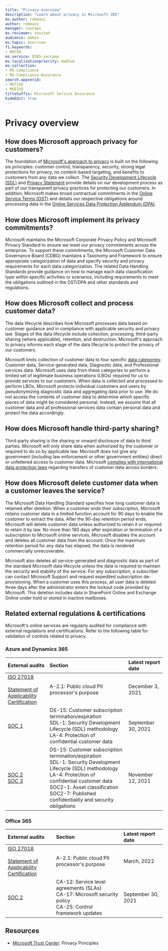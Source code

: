 ```yaml
---
title: "Privacy overview"
description: "Learn about privacy in Microsoft 365"
ms.author: robmazz
author: robmazz
manager: laurawi
ms.reviewer: sosstah
audience: Admin
ms.topic: overview
f1.keywords:
- NOCSH
ms.service: O365-seccomp
ms.localizationpriority: medium
ms.collection:
- MS-Compliance
- MS-Compliance-Assurance
search.appverid:
- MET150
- MOE150
titleSuffix: Microsoft Service Assurance
hideEdit: true
---
```


# Privacy overview

## How does Microsoft approach privacy for customers?

The foundation of [Microsoft's approach to privacy](https://privacy.microsoft.com/#whatinformationwecollectmodule) is built on the following six principles: customer control, transparency, security, strong legal protections for privacy, no content-based targeting, and benefits to customers from any data we collect. The [Security Development Lifecycle (SDL)](https://www.microsoft.com/securityengineering/sdl/) and [Privacy Statement](https://privacy.microsoft.com/privacystatement) provide details on our development process as part of our transparent privacy practices for protecting our customers. In addition, Microsoft makes broad contractual commitments in the [Online Service Terms (OST)](https://www.microsoft.com/licensing/product-licensing/products) and details our respective obligations around processing data in the [Online Services Data Protection Addendum (DPA)](https://www.microsoftvolumelicensing.com/DocumentSearch.aspx?Mode=3&DocumentTypeId=67).

## How does Microsoft implement its privacy commitments?

Microsoft maintains the Microsoft Corporate Privacy Policy and Microsoft Privacy Standard to ensure we meet our privacy commitments across the enterprise. To support these commitments, the Microsoft Customer Data Governance Board (CDBG) maintains a Taxonomy and Framework to ensure appropriate categorization of data and specify security and privacy requirements for each data categorization. The related Data Handling Standards provide guidance on how to manage each data classification type within specific activities or scenarios, including requirements to meet the obligations outlined in the OST/DPA and other standards and regulations.

## How does Microsoft collect and process customer data?

The data lifecycle describes how Microsoft processes data based on customer guidance and in compliance with applicable security and privacy law. Stages of the data lifecycle include collection, processing, third-party sharing (where applicable), retention, and destruction. Microsoft's approach to privacy informs each stage of the data lifecycle to protect the privacy of our customers.

Microsoft limits collection of customer data to four specific [data categories](https://www.microsoft.com/trust-center/privacy/customer-data-definitions?rtc=1): Customer data, Service-generated data, Diagnostic data, and Professional services data. Microsoft uses data from these categories to perform a limited set of legitimate business operations (LBOs) required for us to provide services to our customers. When data is collected and processed to perform LBOs, Microsoft protects individual customers and users by pseudonymizing diagnostic data and aggregating data prior to use. We do not access the contents of customer data to determine which specific pieces of data might be considered personal. Instead, we assume that all customer data and all professional services data contain personal data and protect the data accordingly.

## How does Microsoft handle third-party sharing?

Third-party sharing is the sharing or onward disclosure of data to third parties. Microsoft will only share data when authorized by the customer or required to do so by applicable law. Microsoft does not give any government (including law enforcement or other government entities) direct or unfettered access to customer data. Microsoft [complies with international data protection laws](https://www.microsoft.com/trust-center/privacy/data-location) regarding transfers of customer data across borders.

## How does Microsoft delete customer data when a customer leaves the service?

The Microsoft Data Handling Standard specifies how long customer data is retained after deletion. When a customer ends their subscription, Microsoft retains customer data in a limited function account for 90 days to enable the customer to extract the data. After the 90-day retention period ends, Microsoft will delete customer data unless authorized to retain it or required to retain it by law. No more than 180 days after expiration or termination of a subscription to Microsoft online services, Microsoft disables the account and deletes all customer data from the account. Once the maximum retention period for any data has elapsed, the data is rendered commercially unrecoverable.

Microsoft also deletes all service-generated and diagnostic data as part of the standard Microsoft data lifecycle unless the data is required to maintain the security and stability of the service. For any subscription, a subscriber can contact Microsoft Support and request expedited subscription de-provisioning. When a customer uses this process, all user data is deleted three days after the administrator enters the lockout code provided by Microsoft. This deletion includes data in SharePoint Online and Exchange Online under hold or stored in inactive mailboxes.

## Related external regulations & certifications

Microsoft's online services are regularly audited for compliance with external regulations and certifications. Refer to the following table for validation of controls related to privacy.

### Azure and Dynamics 365

| **External audits** | **Section** | **Latest report date** |
|:--------------------|:------------|:-----------------------|  
| [ISO 27018](https://servicetrust.microsoft.com/ViewPage/MSComplianceGuideV3?command=Download&downloadType=Document&downloadId=0625f681-1b95-48a8-bec1-e2ea3b927126&tab=7027ead0-3d6b-11e9-b9e1-290b1eb4cdeb&docTab=7027ead0-3d6b-11e9-b9e1-290b1eb4cdeb_ISO_Reports) <br><br> [Statement of Applicability](https://servicetrust.microsoft.com/ViewPage/MSComplianceGuideV3?command=Download&downloadType=Document&downloadId=ae13e89f-8ff6-4ef3-972c-dffb914a3eba&tab=7027ead0-3d6b-11e9-b9e1-290b1eb4cdeb&docTab=7027ead0-3d6b-11e9-b9e1-290b1eb4cdeb_ISO_Reports) <br> [Certification](https://servicetrust.microsoft.com/ViewPage/MSComplianceGuideV3?command=Download&downloadType=Document&downloadId=b5ba11f4-9acb-4bb2-901b-5c644eacacb6&tab=7027ead0-3d6b-11e9-b9e1-290b1eb4cdeb&docTab=7027ead0-3d6b-11e9-b9e1-290b1eb4cdeb_ISO_Reports) | A-2.1: Public cloud PII processor's purpose | December 3, 2021 |
| [SOC 1](https://servicetrust.microsoft.com/ViewPage/MSComplianceGuideV3?command=Download&downloadType=Document&downloadId=c771094e-0ed7-4a5f-9244-73ad6ed04bfb&tab=7027ead0-3d6b-11e9-b9e1-290b1eb4cdeb&docTab=7027ead0-3d6b-11e9-b9e1-290b1eb4cdeb_SOC_%2F_SSAE_16_Reports) | DS-15: Customer subscription termination/expiration <br> SDL-1: Security Development Lifecycle (SDL) methodology <br> LA-4: Protection of confidential customer data | September 30, 2021 |
| [SOC 2](https://servicetrust.microsoft.com/ViewPage/MSComplianceGuideV3?command=Download&downloadType=Document&downloadId=af02eb56-4261-416b-98e3-2e713e37a77e&tab=7027ead0-3d6b-11e9-b9e1-290b1eb4cdeb&docTab=7027ead0-3d6b-11e9-b9e1-290b1eb4cdeb_SOC_%2F_SSAE_16_Reports) <br> [SOC 3](https://servicetrust.microsoft.com/ViewPage/MSComplianceGuideV3?command=Download&downloadType=Document&downloadId=645b2f97-5bfd-4cea-b02c-c4bcda328a37&tab=7027ead0-3d6b-11e9-b9e1-290b1eb4cdeb&docTab=7027ead0-3d6b-11e9-b9e1-290b1eb4cdeb_SOC_%2F_SSAE_16_Reports) | DS-15: Customer subscription termination/expiration <br> SDL-1: Security Development Lifecycle (SDL) methodology <br> LA-4: Protection of confidential customer data <br> SOC2-1: Asset classification <br> SOC2-7: Published confidentiality and security obligations | November 12, 2021 |

### Office 365

| **External audits** | **Section** | **Latest report date** |
|:--------------------|:------------|:-----------------------|  
| [ISO 27018](https://servicetrust.microsoft.com/ViewPage/MSComplianceGuideV3?command=Download&downloadType=Document&downloadId=8873fa17-9962-4be9-b0d0-086262eb84fb&tab=7027ead0-3d6b-11e9-b9e1-290b1eb4cdeb&docTab=7027ead0-3d6b-11e9-b9e1-290b1eb4cdeb_ISO_Reports) <br><br> [Statement of Applicability](https://servicetrust.microsoft.com/ViewPage/MSComplianceGuideV3?command=Download&downloadType=Document&downloadId=c0df4ce8-c77e-4183-84eb-c8688470d8b1&tab=7027ead0-3d6b-11e9-b9e1-290b1eb4cdeb&docTab=7027ead0-3d6b-11e9-b9e1-290b1eb4cdeb_ISO_Reports) <br> [Certification](https://servicetrust.microsoft.com/ViewPage/MSComplianceGuideV3?command=Download&downloadType=Document&downloadId=43e89534-f48d-42ea-a7a7-3523ff516036&tab=7027ead0-3d6b-11e9-b9e1-290b1eb4cdeb&docTab=7027ead0-3d6b-11e9-b9e1-290b1eb4cdeb_ISO_Reports) | A-2.1: Public cloud PII processor's purpose | March, 2022 |
| [SOC 2](https://servicetrust.microsoft.com/ViewPage/MSComplianceGuideV3?command=Download&downloadType=Document&downloadId=b8f3942c-845e-418f-8f6e-329dbf6efce0&tab=7027ead0-3d6b-11e9-b9e1-290b1eb4cdeb&docTab=7027ead0-3d6b-11e9-b9e1-290b1eb4cdeb_SOC_%2F_SSAE_16_Reports) | CA-12: Service level agreements (SLAs) <br> CA-17: Microsoft security policy <br> CA-25: Control framework updates | September 30, 2021 |

## Resources

- [Microsoft Trust Center](https://www.microsoft.com/trust-center/privacy): Privacy Principles
